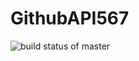 # GithubAPI567
![build status of master](https://app.travis-ci.com/RK-ops/GithubAPI567.svg?branch=master)
